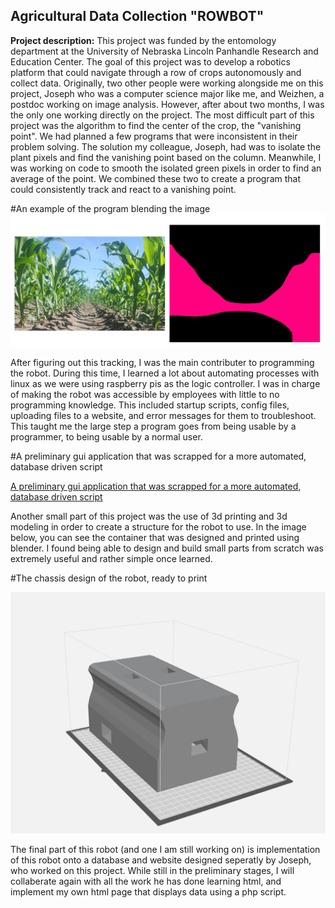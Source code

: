 ## Agricultural Data Collection "ROWBOT"

**Project description:** This project was funded by the entomology department at the University of Nebraska Lincoln Panhandle Research and Education Center. The goal of this project was to develop a robotics platform that could navigate through a row of crops autonomously and collect data. Originally, two other people were working alongside me on this project, Joseph who was a computer science major like me, and Weizhen, a postdoc working on image analysis. However, after about two months, I was the only one working directly on the project. The most difficult part of this project was the algorithm to find the center of the crop, the "vanishing point". We had planned a few programs that were inconsistent in their problem solving. The solution my colleague, Joseph, had was to isolate the plant pixels and find the vanishing point based on the column. Meanwhile, I was working on code to smooth the isolated green pixels in order to find an average of the point. We combined these two to create a program that could consistently track and react to a vanishing point. 

#An example of the program blending the image
![An example of the program blending the image](images/green_shaping.PNG)

After figuring out this tracking, I was the main contributer to programming the robot. During this time, I learned a lot about automating processes with linux as we were using raspberry pis as the logic controller. I was in charge of making the robot was accessible by employees with little to no programming knowledge. This included startup scripts, config files, uploading files to a website, and error messages for them to troubleshoot. This taught me the large step a program goes from being usable by a programmer, to being usable by a normal user. 

#A preliminary gui application that was scrapped for a more automated, database driven script

[A preliminary gui application that was scrapped for a more automated, database driven script](./images/prototype_window.png)

Another small part of this project was the use of 3d printing and 3d modeling in order to create a structure for the robot to use. In the image below, you can see the container that was designed and printed using blender. I found being able to design and build small parts from scratch was extremely useful and rather simple once learned. 

#The chassis design of the robot, ready to print

![The chassis design of the robot, ready to print](images/3d_model.jpg)

The final part of this robot (and one I am still working on) is implementation of this robot onto a database and website designed seperatly by Joseph, who worked on this project. While still in the preliminary stages, I will collaberate again with all the work he has done learning html, and implement my own html page that displays data using a php script.